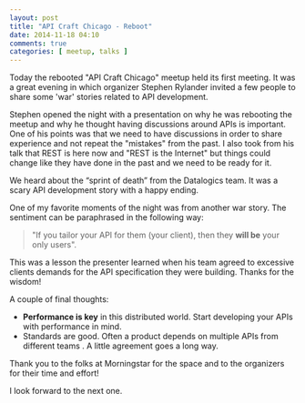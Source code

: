 ```yaml
---
layout: post
title: "API Craft Chicago - Reboot"
date: 2014-11-18 04:10
comments: true
categories: [ meetup, talks ]
---
```

Today the rebooted "API Craft Chicago" meetup held its first meeting. It was a great evening in which organizer Stephen Rylander invited a few people to share some 'war' stories related to API development.

Stephen opened the night with a presentation on why he was rebooting the meetup and why he thought having discussions around APIs is important. One of his points was that we need to have discussions in order to share experience and not repeat the "mistakes" from the past. I also took from his talk that REST is here now and "REST is the Internet" but things could change like they have done in the past and we need to be ready for it. 

We heard about the “sprint of death” from the Datalogics team. It was a scary API development story with a happy ending.

One of my favorite moments of the night was from another war story. The sentiment can be paraphrased in the following way: 
> "If you tailor your API for them (your client), then they **will be** your only users".  

This was a lesson the presenter learned when his team agreed to excessive clients demands for the API specification they were building. Thanks for the wisdom!

A couple of final thoughts:

* **Performance is key** in this distributed world. Start developing your APIs with performance in mind.
* Standards are good. Often a product depends on multiple APIs from different teams . A little agreement goes a long way.

Thank you to the folks at Morningstar for the space and to the organizers for their time and effort!

I look forward to the next one.